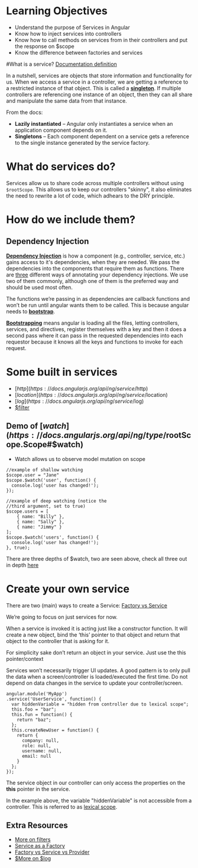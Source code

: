# Learning Objectives

- Understand the purpose of Services in Angular
- Know how to inject services into controllers
- Know how to call methods on services from in their controllers and put the response on $scope
- Know the difference between factories and services

#What is a service?
[Documentation definition](https://docs.angularjs.org/guide/services)

In a nutshell, services are objects that store information and functionality for us. When we access a service in a controller, we are getting a reference to a restricted instance of that object. This is called a **[singleton](https://en.wikipedia.org/wiki/Singleton_pattern)**. If multiple controllers are referencing one instance of an object, then they can all share and manipulate the same data from that instance.

From the docs:

- **Lazily instantiated** – Angular only instantiates a service when an application component depends on it.
- **Singletons** – Each component dependent on a service gets a reference to the single instance generated by the service factory.

# What do services do?
Services allow us to share code across multiple controllers without using `$rootScope`. This allows us to  keep our controllers "skinny", it also eliminates the need to rewrite a lot of code, which adhears to the DRY principle.

# How do we include them?
## Dependency Injection
**[Dependency Injection](https://docs.angularjs.org/guide/di)** is how a component (e.g., controller, service, etc.) gains access to it's dependencies, when they are needed. We pass the dependencies into the components that require them as functions. There are [three](https://docs.angularjs.org/guide/di#dependency-annotation) different ways of annotating your dependency injections. We use two of them commonly, although one of them is the preferred way and should be used most often.

The functions we’re passing in as dependencies are callback functions and won’t be run until angular wants them to be called.
This is because angular needs to **[bootstrap](https://docs.angularjs.org/guide/bootstrap)**. 

**[Bootstrapping](https://docs.angularjs.org/tutorial/step_00)** means angular is loading all the files, letting controllers, services, and directives, register themselves with a key and then it does a second pass where it can pass in the requested dependencies into each requestor because it knows all the keys and functions to invoke for each request.

# Some built in services
- [$http](https://docs.angularjs.org/api/ng/service/$http)
- [$location](https://docs.angularjs.org/api/ng/service/$location)
- [$log](https://docs.angularjs.org/api/ng/service/$log)
- [$filter](https://docs.angularjs.org/api/ng/filter/filter)

## Demo of [$watch](https://docs.angularjs.org/api/ng/type/$rootScope.Scope#$watch)
- Watch allows us to observe model mutation on scope

```
//example of shallow watching
$scope.user = "Jane"
$scope.$watch('user', function() {
  console.log('user has changed!');
});

//example of deep watching (notice the
//third argument, set to true)
$scope.users = [
	{ name: "Billy" },
	{ name: "Sally" },
	{ name: "Jimmy" }
];
$scope.$watch('users', function() {
  console.log('user has changed!');
}, true);
```

There are three depths of $watch, two are seen above, check all three out in depth [here](http://teropa.info/blog/2014/01/26/the-three-watch-depths-of-angularjs.html)

# Create your own service
There are two (main) ways to create a Service: [Factory vs Service](https://www.youtube.com/watch?v=0ybzZ3zZus0)

We’re going to focus on just services for now.

When a service is invoked it is acting just like a constructor function.  It will create a new object, bind the ‘this’ pointer to that object and return that object to the controller that is asking for it.

For simplicity sake don’t return an object in your service. Just use the this pointer/context

Services won’t necessarily trigger UI updates.
A good pattern is to only pull the data when a screen/controller is loaded/executed the first time.  Do not depend on data changes in the service to update your controller/screen.


```
angular.module('MyApp')
.service('UserService', function() {
  var hiddenVariable = "hidden from controller due to lexical scope";
  this.foo = "bar";
  this.fun = function() {
  	return "baz";
  };
  this.createNewUser = function() {
    return {
      company: null,
      role: null,
      username: null,
      email: null
    }
  };
});
```

The service object in our controller can only access the properties on the **this** pointer in the service.

In the example above, the variable "hiddenVariable" is not accessible from a controller. This is referred to as [lexical scope](http://whatis.techtarget.com/definition/lexical-scoping-static-scoping).


## Extra Resources
- [More on filters](https://scotch.io/tutorials/all-about-the-built-in-angularjs-filters)
- [Service as a Factory](https://thinkster.io/angular-rails#angular-services)
- [Factory vs Service vs Provider](http://tylermcginnis.com/angularjs-factory-vs-service-vs-provider/)
- [$More on $log](https://www.youtube.com/watch?v=jEpbjve5iHk)